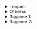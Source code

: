 <details>
<summary>Теория:</summary>

# Концепция MapReduce, функции reduce и transform_reduce

Алгоритм  `transform`  реализует первую стадию в концепции MapReduce. Для второй стадии есть  [алгоритм  `reduce`](https://en.cppreference.com/w/cpp/algorithm/reduce)  из библиотеки  `<numeric>`. Он принимает входной диапазон итераторов, начальное значение — по умолчанию ноль или пустая строка — и группирующую операцию — по умолчанию сумма.

Просуммируем элементы вектора  `marks`, подсчитаем пробелы, а затем и слова:

```cpp
#include <algorithm>
#include <execution>
#include <iostream>
#include <numeric>
#include <string_view>

using namespace std;

int main() {
    const string_view s = "pretty little octopus"sv;
    vector<int> marks(s.size());
    transform(execution::par, s.begin(), s.end(), marks.begin(),
              [](char c) { return c == ' '; });
    cout << reduce(execution::par, marks.begin(), marks.end()) + 1
         << " words"s << endl;
    // вывод: 3 words
}

```

----------

Это же умеет функция  `accumulate`! Почему для неё не сделали параллельную версию, а придумали отдельный  `reduce`?

-   Функция  `accumulate`  обещает конкретный порядок применения операции, который параллельная версия  `reduce`  гарантировать не может.
    
-   Просто забыли. Так бывает: спешишь внедрить новую фичу и случайно изобретаешь велосипед.
    
-   Хотели единообразия названий: никто же не поймёт, что  `accumulate`  — это вторая стадия MapReduce.
    

[Функция  `transform_reduce`](https://en.cppreference.com/w/cpp/algorithm/transform_reduce)  позволяет обойтись без вектора для хранения результатов между стадиями. В неё, в отличие от  `reduce`, нужно обязательно передать операцию для группировки объектов. Но нет нужды писать лямбду. Подключите библиотеку  `<functional>`  и создайте функциональный объект  `plus<>{}`, который, будучи вызванным как функция, суммирует аргументы:

```cpp
#include <execution>
#include <functional>
#include <iostream>
#include <numeric>
#include <string_view>

using namespace std;

int main() {
    const string_view s = "pretty little octopus"sv;
    const int space_count = transform_reduce(
        execution::par,  // для демонстрации, можно и убрать
        s.begin(), s.end(),  // входной диапазон
        0,  // начальное значение
        plus<>{},  // reduce-операция (группирующая функция)
        [](char c) { return c == ' '; }  // map-операция
    );
    cout << space_count + 1 << " words"s << endl;  // вывод: 3 words
}
```

</details>

<details>
<summary>Ответы:</summary>

# Ответы на задания

Это же умеет функция  `accumulate`! Почему для неё не сделали параллельную версию, а придумали отдельный  `reduce`?

-   **(+)**  Функция  `accumulate`  обещает конкретный порядок применения операции, который параллельная версия  `reduce`  гарантировать не может.
    
-   **(-)**  Просто забыли. Так бывает: спешишь внедрить новую фичу и случайно изобретаешь велосипед.
    

> Не стоит недооценивать комитет по стандартизации C++!

-   **(-)**  Хотели единообразия названий: никто же не поймёт, что  `accumulate`  — это вторая стадия MapReduce.

> Но  `transform`  же не стали переименовывать в  `map`.

</details>

<details>
<summary>Задание 1:</summary>

## Задание 1

И снова считаем слова. Напишите функцию  `int CountWords(string_view str)`, подсчитывающую количество слов в переданной строке.

Пример использования — в заготовке кода.

### Ограничения

Всё ещё гарантируется, что строка  `str`  содержит только латинские буквы и пробелы. Однако теперь ваша функция должна корректно вычислять количество слов для строк, начинающихся с пробела, заканчивающихся пробелом или содержащих несколько пробелов подряд.

В этой задаче нельзя использовать параллельные алгоритмы. Достаточной эффективности можно добиться простым применением концепции MapReduce.

Ваш код не должен содержать слов  `execution`  или  `thread`.

### Что отправлять на проверку

cpp-файл, содержащий функцию  `CountWords`, а также нужные для её работы подключения библиотек, другие классы и функции. Функция  `main`  будет проигнорирована при тестировании.

### Как будет тестироваться ваш код

Правильность работы функции будет проверена юнит-тестами.

Производительность вашей функции мы проверим, сравнив её по времени работы с функцией, приведённой в заготовке кода: ваша версия не должна проигрывать сильнее, чем в 1,5 раза. Мы проверим это на строке длиной 100 000 000 символов.

Обратите внимание, что в новых условиях на входные данные функция из заготовки кода не решает задачу корректно.

Вы можете ориентироваться на бенчмарк, данный в заготовке кода.

### Подсказка

Примените  `transform_reduce`  для вычисления количества пробелов, за которыми следует буква. Вам поможет версия, принимающая два входных диапазона.

</details>

<details>
<summary>Задание 2:</summary>

## Задание 2

Используйте  `<execution>`, чтобы ускорить решение предыдущей задачи.

### Ограничения

Разрешено подключать  `<execution>`  и использовать параллельные версии алгоритмов.

Для строки длиной 50 000 000 символов время работы вашей функции должно быть по крайней мере вдвое меньше, чем у авторского последовательного решения предыдущей задачи.

### Подсказка

`execution::par`  и  `transform_reduce`  — отличная пара.

</details>

